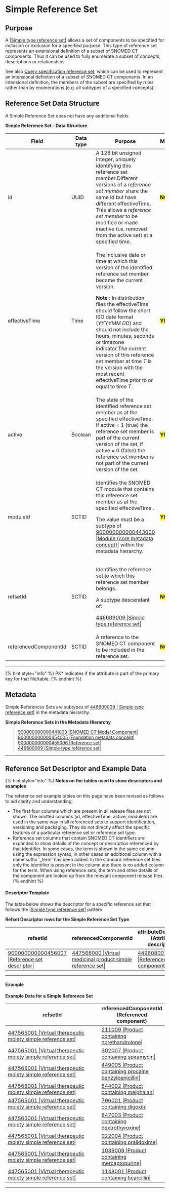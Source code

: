 # Simple Reference Set

## Purpose

A [|Simple type reference set|](http://snomed.info/id/446609009) allows a set of components to be specified for inclusion or exclusion for a specified purpose. This type of reference set represents an extensional definition of a subset of SNOMED CT components. Thus it can be used to fully enumerate a subset of concepts, descriptions or relationships.

See also [Query specification reference set](5.2.1.7-query-specification-reference-set.md), which can be used to represent an intensional definition of a subset of SNOMED CT components. In an intensional definition, the members of the subset are specified by rules rather than by enumerations (e.g. all subtypes of a specified concepts).

## Reference Set Data Structure

A Simple Reference Set does not have any additional fields.

**Simple Reference Set - Data Structure**

<table data-full-width="true"><thead><tr><th width="208.56640625">Field</th><th width="99.15234375">Data type</th><th width="604.4766235351562">Purpose</th><th width="89.484375">Mutable</th><th>PK*</th></tr></thead><tbody><tr><td>id</td><td>UUID</td><td>A 128 bit unsigned Integer, uniquely identifying this reference set member.Different versions of a <em>reference set member</em> share the same id but have different effectiveTime. This allows a <em>reference set member</em> to be modified or made inactive (i.e. removed from the active set) at a specified time.</td><td><mark style="color:$danger;"><strong>NO</strong></mark></td><td><mark style="color:$success;"><strong>YES</strong></mark><br>(Full/Snapshot)</td></tr><tr><td>effectiveTime</td><td>Time</td><td><p>The inclusive date or time at which this version of the identified reference set member became the current version.</p><p><strong>Note</strong> : In distribution files the effectiveTime should follow the short ISO date format (<em>YYYYMM DD</em>) and should not include the hours, minutes, seconds or timezone indicator.The current version of this reference set member at time <em>T</em> is the version with the most recent effectiveTime prior to or equal to time <em>T</em>.</p></td><td><mark style="color:$success;"><strong>YES</strong></mark></td><td><mark style="color:$success;"><strong>YES</strong></mark> <br>(Full)<br><mark style="color:$success;">Optional</mark> (Snapshot)</td></tr><tr><td>active</td><td>Boolean</td><td>The state of the identified reference set member as at the specified effectiveTime. If active = 1 (true) the reference set member is part of the current version of the set, if active = 0 (false) the reference set member is not part of the current version of the set.</td><td><mark style="color:$success;"><strong>YES</strong></mark></td><td><mark style="color:$danger;"><strong>NO</strong></mark></td></tr><tr><td>moduleId</td><td>SCTID</td><td><p>Identifies the SNOMED CT module that contains this reference set member as at the specified effectiveTime .</p><p>The value must be a subtype of <a href="http://snomed.info/id/900000000000443000">900000000000443000 |Module (core metadata concept)|</a> within the metadata hierarchy.</p></td><td><mark style="color:$success;"><strong>YES</strong></mark></td><td><mark style="color:$danger;"><strong>NO</strong></mark></td></tr><tr><td>refsetId</td><td>SCTID</td><td><p>Identifies the reference set to which this reference set member belongs.</p><p>A subtype descendant of:</p><p><a href="http://snomed.info/id/446609009">446609009 |Simple type reference set|</a></p></td><td><mark style="color:$danger;"><strong>NO</strong></mark></td><td><mark style="color:$danger;"><strong>NO</strong></mark></td></tr><tr><td>referencedComponentId</td><td>SCTID</td><td>A reference to the SNOMED CT component to be included in the reference set.</td><td><mark style="color:$danger;"><strong>NO</strong></mark></td><td><mark style="color:$danger;"><strong>NO</strong></mark></td></tr></tbody></table>

***

{% hint style="info" %}
PK\* indicates if the attribute is part of the primary key for that file/table.
{% endhint %}

## Metadata

Simple References Sets are subtypes of [446609009 | Simple type reference set|](http://snomed.info/id/446609009) in the metadata hierarchy.

**Simple Reference Sets in the Metadata Hierarchy**

> [900000000000441003 |SNOMED CT Model Component|](http://snomed.info/id/900000000000441003)\
> &#x20;   [900000000000454005 |Foundation metadata concept|](http://snomed.info/id/900000000000454005)\
> &#x20;        [900000000000455006 |Reference set|](http://snomed.info/id/900000000000455006)\
> &#x20;             [446609009 |Simple type reference set|](http://snomed.info/id/446609009)

***

## Reference Set Descriptor and Example Data

{% hint style="info" %}
**Notes on the tables used to show descriptors and examples**

The reference set example tables on this page have been revised as follows to aid clarity and understanding:

* The first four columns which are present in all release files are not shown. The omitted columns (id, effectiveTime, active, moduleId) are used in the same way in all referenced sets to support identification, versioning and packaging. They do not directly affect the specific features of a particular reference set or reference set type.
* Reference set columns that contain SNOMED CT identifiers are expanded to show details of the concept or description referenced by that identifier. In some cases, the term is shown in the same column using the expression syntax, in other cases an additional column with a name suffix '\_term' has been added. In the standard reference set files only the identifier is present in the column and there is no added column for the term. When using reference sets, the term and other details of the component are looked up from the relevant component release files.
{% endhint %}

#### Descriptor Template

The table below shows the descriptor for a specific reference set that follows the [|Simple type reference set|](http://snomed.info/id/446609009) pattern.

**Refset Descriptor rows for the Simple Reference Set Type**

<table data-full-width="true"><thead><tr><th width="221.7327880859375">refsetId</th><th width="271.93048095703125">referencedComponentId</th><th width="226.82110595703125">attributeDescription (Attribute description)</th><th width="223.36480712890625">attributeType (Attribute type)</th><th width="100">attributeOrder (Attribute order</th></tr></thead><tbody><tr><td><a href="http://snomed.info/id/900000000000456007">900000000000456007 |Reference set descriptor|</a></td><td><a href="http://snomed.info/id/447566000">447566000 |Virtual medicinal product simple reference set|</a></td><td><a href="http://snomed.info/id/449608002">449608002 |Referenced component|</a></td><td><a href="http://snomed.info/id/900000000000461009">900000000000461009 </a><a href="http://snomed.info/id/900000000000461009">|Concept type component|</a></td><td>0</td></tr></tbody></table>

***

#### Example

**Example Data for a Simple Reference Set**

<table><thead><tr><th width="358.66015625">refsetId</th><th>referencedComponentId  (Referenced component)</th></tr></thead><tbody><tr><td><a href="http://snomed.info/id/447565001">447565001 |Virtual therapeutic moiety simple reference set|</a></td><td><a href="http://snomed.info/id/211009">211009 |Product containing norethandrolone|</a></td></tr><tr><td><a href="http://snomed.info/id/447565001">447565001 |Virtual therapeutic moiety simple reference set|</a></td><td><a href="http://snomed.info/id/302007">302007 |Product containing spiramycin|</a></td></tr><tr><td><a href="http://snomed.info/id/447565001">447565001 |Virtual therapeutic moiety simple reference set|</a></td><td><a href="http://snomed.info/id/449005">449005 |Product containing procaine benzylpenicillin|</a></td></tr><tr><td><a href="http://snomed.info/id/447565001">447565001 |Virtual therapeutic moiety simple reference set|</a></td><td><a href="http://snomed.info/id/544002">544002 |Product containing melphalan|</a></td></tr><tr><td><a href="http://snomed.info/id/447565001">447565001 |Virtual therapeutic moiety simple reference set|</a></td><td><a href="http://snomed.info/id/796001">796001 |Product containing digoxin|</a></td></tr><tr><td><a href="http://snomed.info/id/447565001">447565001 |Virtual therapeutic moiety simple reference set|</a></td><td><a href="http://snomed.info/id/847003">847003 |Product containing dextrothyroxine|</a></td></tr><tr><td><a href="http://snomed.info/id/447565001">447565001 |Virtual therapeutic moiety simple reference set|</a></td><td><a href="http://snomed.info/id/922004">922004 |Product containing pralidoxime|</a></td></tr><tr><td><a href="http://snomed.info/id/447565001">447565001 |Virtual therapeutic moiety simple reference set|</a></td><td><a href="http://snomed.info/id/1039008">1039008 |Product containing mercaptopurine|</a></td></tr><tr><td><a href="http://snomed.info/id/447565001">447565001 |Virtual therapeutic moiety simple reference set|</a></td><td><a href="http://snomed.info/id/1148001">1148001 |Product containing ticarcillin|</a></td></tr></tbody></table>

***
